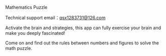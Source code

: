 Mathematics Puzzle

Technical support email：qsx1283731@126.com

Activate the brain and strategies, this app can fully exercise your brain and make you deeply fascinated!
 
Come on and find out the rules between numbers and figures to solve the math puzzle.
